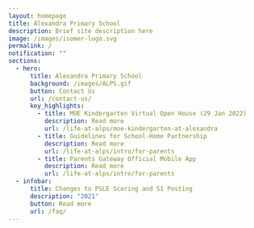 ```yaml
---
layout: homepage
title: Alexandra Primary School
description: Brief site description here
image: /images/isomer-logo.svg
permalink: /
notification: ""
sections:
  - hero:
      title: Alexandra Primary School
      background: /images/ALPS.gif
      button: Contact Us
      url: /contact-us/
      key_highlights:
        - title: MOE Kindergarten Virtual Open House (29 Jan 2022)
          description: Read more
          url: /life-at-alps/moe-kindergarten-at-alexandra
        - title: Guidelines for School-Home Partnership
          description: Read more
          url: /life-at-alps/intro/for-parents
        - title: Parents Gateway Official Mobile App
          description: Read more
          url: /life-at-alps/intro/for-parents
  - infobar:
      title: Changes to PSLE Scoring and S1 Posting
      description: "2021"
      button: Read more
      url: /faq/
---
```

